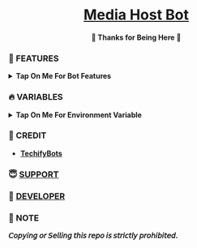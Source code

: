 <h1 align="center">
 <b><a href="https://youtu.be/FEtTOCOOUq8" target="/blank">Media Host Bot</a>
</h1>

<p align="center">🩷 Thanks for Being Here 🩷</p>



### 🥰 FEATURES

<details><summary>Tap On Me For Bot Features</summary>

- Upload media to imgbb
- Upload media to catbox
- Upload media to envs.sh
- Auto delete feature
- Log Channel support
- Multi Fsub Support
- Broadcast feature
- Ban & Unban feature
- Fully modified repo
- Deploy To Koyeb + Heroku + Railway.
- Developer Service 24x7.
</details>


### 🔥 VARIABLES

<details><summary>Tap On Me For Environment Variable</summary>

- `API_ID` : Get From [Here](https://youtu.be/y5FwAobQ-Kc)
- `API_HASH` : Get From [Here](https://youtu.be/y5FwAobQ-Kc)
- `BOT_TOKEN` : Get From [BotFather](https://youtu.be/aJILCCXfNVM)
- `ADMIN` : Your Telegram User ID
- `DB_URI` : MongoDB Database get from [here](https://youtu.be/j8LIuM7vv18)
- `IMGBB_API_KEY` : Get from imgbb website
- `LOG_CHANNEL` : Your Log channel ID.
- `AUTH_CHANNELS` : Your Fsub channel ID
</details>


### 🥳 CREDIT

 - [TechifyBots](https://github.com/TechifyBots)

### 😇 [SUPPORT](https://techifybots.github.io/PayWeb)

### 🥳 [DEVELOPER](https://instagram.com/TechifyRahul)

### 📌 NOTE

𝘊𝘰𝘱𝘺𝘪𝘯𝘨 𝘰𝘳 𝘚𝘦𝘭𝘭𝘪𝘯𝘨 𝘵𝘩𝘪𝘴 𝘳𝘦𝘱𝘰 𝘪𝘴 𝘴𝘵𝘳𝘪𝘤𝘵𝘭𝘺 𝘱𝘳𝘰𝘩𝘪𝘣𝘪𝘵𝘦𝘥.</b>

